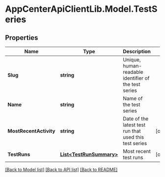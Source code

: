 # AppCenterApiClientLib.Model.TestSeries
## Properties

Name | Type | Description | Notes
------------ | ------------- | ------------- | -------------
**Slug** | **string** | Unique, human-readable identifier of the test series | 
**Name** | **string** | Name of the test series | 
**MostRecentActivity** | **string** | Date of the latest test run that used this test series | [optional] 
**TestRuns** | [**List&lt;TestRunSummary&gt;**](TestRunSummary.md) | Most recent test runs | [optional] 

[[Back to Model list]](../README.md#documentation-for-models) [[Back to API list]](../README.md#documentation-for-api-endpoints) [[Back to README]](../README.md)

